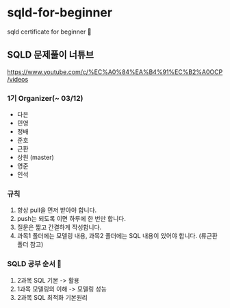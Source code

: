 # sqld-for-beginner
sqld certificate for beginner :baby_chick:

## SQLD 문제풀이 너튜브
https://www.youtube.com/c/%EC%A0%84%EA%B4%91%EC%B2%A0OCP/videos

### 1기 Organizer(~ 03/12)
- 다은
- 민영
- 정배
- 준호
- 근환
- 상원 (master)
- 영준
- 인석

### 규칙
1. 항상 pull을 먼저 받아야 합니다.
2. push는 되도록 이면 하루에 한 번만 합니다.
3. 질문은 짧고 간결하게 작성합니다.
4. 과목1 폴더에는 모델링 내용, 과목2 폴더에는 SQL 내용이 있어야 합니다. (류근환 폴더 참고)

### SQLD 공부 순서 :key:
1. 2과목 SQL 기본 -> 활용
2. 1과목 모델링의 이해 -> 모델링 성능
3. 2과목 SQL 최적화 기본원리
